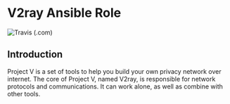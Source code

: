 # V2ray Ansible Role
![Travis (.com)](https://img.shields.io/travis/com/Ghermezi/ansible-role-v2ray?logo=travis&style=flat-square)

## Introduction
Project V is a set of tools to help you build your own privacy network over internet. The core of Project V, named V2ray, is responsible for network protocols and communications. It can work alone, as well as combine with other tools.
